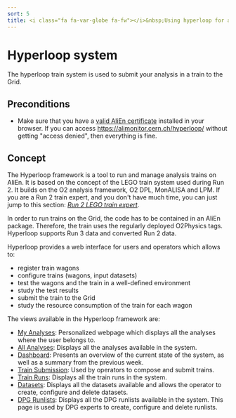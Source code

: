 ```yaml
---
sort: 5
title: <i class="fa fa-var-globe fa-fw"></i>&nbsp;Using hyperloop for analysis
---
```


# Hyperloop system

The hyperloop train system is used to submit your analysis in a train to the Grid.

## Preconditions

* Make sure that you have a <a href="https://alice-doc.github.io/alice-analysis-tutorial/start/cert.html" target="_blank">valid AliEn certificate</a> installed in your browser. If you can access <a href="https://alimonitor.cern.ch/hyperloop/" target="_blank">https://alimonitor.cern.ch/hyperloop/</a> without getting "access denied", then everything is fine.

## Concept

The Hyperloop framework is a tool to run and manage analysis trains on AliEn. It is based on the concept of the LEGO train system used during Run 2. It builds on the O2 analysis framework, O2 DPL, MonALISA and LPM. If you are a Run 2 train expert, and you don't have much time, you can just jump to this section: [_Run 2 LEGO train expert_](legoexpert.md#legoexpert). 

In order to run trains on the Grid, the code has to be contained in an AliEn package. Therefore, the train uses the regularly deployed O2Physics tags. 
Hyperloop supports Run 3 data and converted Run 2 data. 

Hyperloop provides a web interface for users and operators which allows to:

* register train wagons
* configure trains (wagons, input datasets)
* test the wagons and the train in a well-defined environment
* study the test results
* submit the train to the Grid
* study the resource consumption of the train for each wagon

The views available in the Hyperloop framework are:
* [My Analyses](userdocumentation.md#myanalyses): Personalized webpage which displays all the analyses where the user belongs to.
* [All Analyses](userdocumentation.md#allanalyses): Displays all the analyses available in the system.
* [Dashboard](operatordocumentation.md#dashboard): Presents an overview of the current state of the system, as well as a summary from the previous week.
* [Train Submission](operatordocumentation.md#trainsubmission): Used by operators to compose and submit trains.
* [Train Runs](operatordocumentation.md#trainruns): Displays all the train runs in the system.
* [Datasets](operatordocumentation.md#datasets): Displays all the datasets available and allows the operator to create, configure and delete datasets.
* [DPG Runlists](operatordocumentation.md#dpgrunlists): Displays all the DPG runlists available in the system. This page is used by DPG experts to create, configure and delete runlists.
